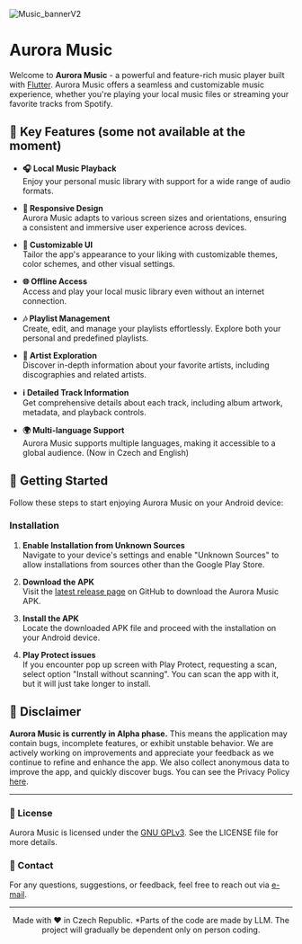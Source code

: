 ![Music_bannerV2](https://github.com/user-attachments/assets/03b7a711-3f59-4161-ae08-33bc6a5444f6)

# Aurora Music

Welcome to **Aurora Music** - a powerful and feature-rich music player built with [Flutter](https://flutter.dev/). Aurora Music offers a seamless and customizable music experience, whether you're playing your local music files or streaming your favorite tracks from Spotify.

## 🎵 Key Features (some not available at the moment)

- **🎧 Local Music Playback**  
  Enjoy your personal music library with support for a wide range of audio formats.

- **📱 Responsive Design**  
  Aurora Music adapts to various screen sizes and orientations, ensuring a consistent and immersive user experience across devices.

- **🎨 Customizable UI**  
  Tailor the app's appearance to your liking with customizable themes, color schemes, and other visual settings.

- **🌐 Offline Access**  
  Access and play your local music library even without an internet connection.

- **🎶 Playlist Management**  
  Create, edit, and manage your playlists effortlessly. Explore both your personal and predefined playlists.

- **🎤 Artist Exploration**  
  Discover in-depth information about your favorite artists, including discographies and related artists.

- **ℹ️ Detailed Track Information**  
  Get comprehensive details about each track, including album artwork, metadata, and playback controls.

- **🌍 Multi-language Support**  
  Aurora Music supports multiple languages, making it accessible to a global audience. (Now in Czech and English)

## 🚀 Getting Started

Follow these steps to start enjoying Aurora Music on your Android device:

### Installation

1. **Enable Installation from Unknown Sources**  
   Navigate to your device's settings and enable "Unknown Sources" to allow installations from sources other than the Google Play Store.

2. **Download the APK**  
   Visit the [latest release page](https://github.com/D4v31x/Aurora-Music/releases/latest) on GitHub to download the Aurora Music APK.

3. **Install the APK**  
   Locate the downloaded APK file and proceed with the installation on your Android device.

4. **Play Protect issues**  
   If you encounter pop up screen with Play Protect, requesting a scan, select option "Install without scanning". You can scan the app with it, but it will just take longer to install.


## 📢 Disclaimer

**Aurora Music is currently in Alpha phase.** This means the application may contain bugs, incomplete features, or exhibit unstable behavior. We are actively working on improvements and appreciate your feedback as we continue to refine and enhance the app. We also collect anonymous data to improve the app, and quickly discover bugs. You can see the Privacy Policy [here](https://d4v31x.github.io/Aurora_WEB/terms.html).

---

### 📝 License

Aurora Music is licensed under the [GNU GPLv3](LICENSE). See the LICENSE file for more details.

### 📧 Contact

For any questions, suggestions, or feedback, feel free to reach out via [e-mail](mailto:info.aurorasoftware@protonmail.com).

---

<p align="center">
  Made with ❤️ in Czech Republic.  
  *Parts of the code are made by LLM. The project will gradually be dependent only on person coding.
</p>
